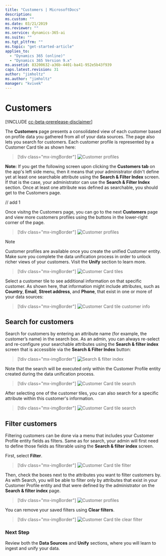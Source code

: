 ```yaml
---
title: "Customers | MicrosoftDocs"
description: 
ms.custom: ""
ms.date: 03/21/2019
ms.reviewer: ""
ms.service: dynamics-365-ai
ms.suite: ""
ms.tgt_pltfrm: ""
ms.topic: "get-started-article"
applies_to: 
  - "Dynamics 365 (online)"
  - "Dynamics 365 Version 9.x"
ms.assetid: 83200632-a36b-4401-ba41-952e5b43f939
caps.latest.revision: 31
author: "jimholtz"
ms.author: "jimholtz"
manager: "kvivek"
---
```

# Customers

[!INCLUDE [cc-beta-prerelease-disclaimer](../includes/cc-beta-prerelease-disclaimer.md)]

The **Customers** page presents a consolidated view of each customer based on profile data you gathered from all of your data sources. The page also lets you search for customers. Each customer profile is represented by a Customer Card tile as shown here:

> [!div class="mx-imgBorder"] 
> ![](media/profiles-customers.png "Customer profiles")

**Note:** If you get the following screen upon clicking the **Customers tab** on the app's left side menu, then it means that your administrator didn't define yet at least one searchable attribute using the **Search & Filter Index** screen. If that is the case, your administrator can use the **Search & Filter Index** section. Once at least one attribute was defined as searchable, you should get to the Customers page. 

// add 1

Once visitng the Customers page, you can go to the next **Customers** page and view more customers profiles using the buttons in the lower-right corner of the page.

> [!div class="mx-imgBorder"] 
> ![](media/profiles-customers2.png "Customer profiles")


>[!NOTE]
> Customer profiles are available once you create the unified Customer entity. Make sure you complete the data unification process in order to unlock richer views of your customers. Visit the **Unify** section to learn more. 

> [!div class="mx-imgBorder"] 
> ![](media/customer-card-tile.png "Customer Card tiles")

Select a customer tile to see additional information on that specific customer. As shown here, that information might include attributes, such as **Country**, **Email**, **Street address**, and **Phone**, that exist in one or more of your data sources:

> [!div class="mx-imgBorder"] 
> ![](media/customer-card-tile-customer-info.png "Customer Card tile customer info")

## Search for customers

Search for customers by entering an attribute name (for example, the customer’s name) in the search box. As an admin, you can always re-select and re-configure your searchable attributes using the **Search & filter index** screen that is accessible via the **Search & Filter Index** button:

> [!div class="mx-imgBorder"] 
> ![](media/search-filter-index.png "Search & filter index")

Note that the search will be executed only within the Customer Profile entity created during the data unification process.

> [!div class="mx-imgBorder"] 
> ![](media/customer-card-tile-search.png "Customer Card tile search")

After selecting one of the customer tiles, you can also search for a specific attribute within this customer's information.

> [!div class="mx-imgBorder"] 
> ![](media/customer-card-tile-search2.png "Customer Card tile search")

## Filter customers

Filtering customers can be done via a menu that includes your Customer Profile entity fields as filters. Same as for search, your admin will first need to define those fields as filterable using the **Search & filter index** screen. 

First, select **Filter**.

> [!div class="mx-imgBorder"] 
> ![](media/customer-card-tile-filter.png "Customer Card tile filter")

Then, check the boxes next to the attributes you want to filter customers by. As with Search, you will be able to filter only by attributes that exist in your Customer Profile entity and that were defined by the administrator on the **Search & filter index** page.

> [!div class="mx-imgBorder"] 
> ![](media/profiles-customers3.png "Customer profiles")

You can remove your saved filters using **Clear filters**.

> [!div class="mx-imgBorder"] 
> ![](media/customer-card-tile-clear-filter.png "Customer Card tile clear filter")

### Next Step
Review both the **Data Sources** and **Unify** sections, where you will learn to ingest and unify your data.
